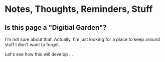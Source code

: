 # Notes, Thoughts, Reminders, Stuff

## Is this page a "Digitial Garden"?

I'm not sure about that. Actually, I'm just looking for a place to keep around stuff I don't want to forget.

Let's see how this will develop ...

